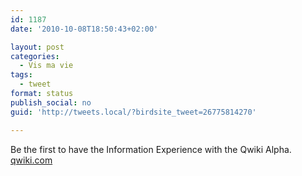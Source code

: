```yaml
---
id: 1187
date: '2010-10-08T18:50:43+02:00'

layout: post
categories:
  - Vis ma vie
tags:
  - tweet
format: status
publish_social: no
guid: 'http://tweets.local/?birdsite_tweet=26775814270'

---
```


Be the first to have the Information Experience with the Qwiki Alpha. [qwiki.com](http://www.qwiki.com)